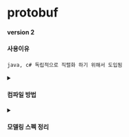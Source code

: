# protobuf

#### version 2

#### 사용이유

```
java, c# 독립적으로 직렬화 하기 위해서 도입됨
```

<details>
<summary><h4>컴파일 방법</h4></summary>

#### java 컴파일
```
mkdir -p .\protobuf\out\java
protoc -I=protobuf --java_out=./protobuf/out/java ./protobuf/type/*.proto
protoc -I=protobuf -I=protobuf/type --java_out=./protobuf/out/java ./protobuf/request/chat/*.proto
protoc -I=protobuf -I=protobuf/type --java_out=./protobuf/out/java ./protobuf/response/*.proto
protoc -I=protobuf -I=protobuf/type --java_out=./protobuf/out/java ./protobuf/response/chat/*.proto
protoc -I=protobuf -I=protobuf/type --java_out=./protobuf/out/java ./protobuf/*.proto
```

#### c# 컴파일
```
mkdir -p  .\protobuf\out\c
protoc -I=protobuf --csharp_out=./protobuf/out/c ./protobuf/type/*.proto
protoc -I=protobuf -I=protobuf/type --csharp_out=./protobuf/out/c ./protobuf/request/chat/*.proto
protoc -I=protobuf -I=protobuf/type --csharp_out=./protobuf/out/c ./protobuf/request/*.proto
protoc -I=protobuf -I=protobuf/type --csharp_out=./protobuf/out/c ./protobuf/response/*.proto
protoc -I=protobuf -I=protobuf/type --csharp_out=./protobuf/out/c ./protobuf/response/chat/*.proto
protoc -I=protobuf -I=protobuf/type --csharp_out=./protobuf/out/c ./protobuf/*.proto
```

#### 컴파일 결과물
- <img width="197" alt="image" src="https://github.com/ehaakdl/gora-common/assets/6407466/df025318-00c5-4a38-b572-148ac8e43ac6">
</details>

<details>
<summary>
    <h4>모델링 스펙 정리</h4>
</summary>

## ChatHistoryRequest(채팅 내역 조회 요청)

- `chatType`: 채팅 유형(1:1, 그룹, 전체)
- `groupType`: 어떤 그룹 유형 인지 나타낸다(미사용 - 나중에 구현 예정)
- `groupCode`: 어떤 그룹 인지 나타낸다(미사용 - 나중에 구현 예정)
- `userCode`: 어떤 유저에 데이터를 가져올지 지정한다(1:1 채팅에서 사용, 미사용 - 나중에 구현 예정)
- `startAt`: 조회 시작 범위
- `endAt`: 조회 끝 범위
- `page`: 조회할 페이지 번호
- `pageSize`: 조회할 페이지 사이즈
- `accessToken`: 계정 인증토큰

## ChatSendRequest(채팅 전송 요청)

- `chatType`: 채팅 유형(1:1, 그룹, 전체)
- `groupType`: 어떤 그룹 유형으로 보내는지 나타낸다(미사용 - 나중에 구현 예정)
- `groupCode`: 어떤 그룹으로 보내는지 나타낸다(미사용 - 나중에 구현 예정)
- `userCode`: 어떤 유저에게 보낼지 지정한다(1:1 채팅에서 사용, 미사용 - 나중에 구현 예정)
- `message`: 전송할 메시지 담는곳
- `accessToken`: 계정 인증토큰

## ChatHistoryResponse(채팅 내역 조회 응답)

### MessageData(메시지 정보)

- `chatType`: 채팅 유형(1:1, 그룹, 전체)
- `groupType`: 어떤 그룹 유형 인지 나타낸다(미사용 - 나중에 구현 예정)
- `groupCode`: 어떤 그룹 인지 나타낸다(미사용 - 나중에 구현 예정)
- `senderEmail`: 보낸 유저 이메일
- `senderUserCode`: 보낸 유저 코드
- `receiveEmail`: 수신 유저 이메일
- `receiveUserCode`: 수신 유저 코드
- `sentAt`: 보낸시각
- `message`: 메시지 담는곳

### ChatHistoryResponse(채팅 내역 조회 응답)

- `page`: 페이지 번호
- `pageSize`: 한 페이지당 크기
- `data`: 메시지 정보가 담기는곳
- `totalPage`: 전체 페이지 개수
- `accessToken`: 계정 인증 토큰(재발급될때 이 필드가 채워짐)

## GenericResponse(일반적으로 사용되는 응답)

- `status`: 요청에 대한 결과 코드
- `accessToken`: 계정 인증 토큰(재발급될때 이 필드가 채워짐)

## NetworkPacket(네트워크 패킷)

- `data`: 데이터가 담김
- `type`: 패킷에 담긴 데이터 유형
- `dataSize`: 패딩을 제외한 실제 데이터 사이즈
- `udpChannelId`: udp 로 전송된 사용자가 누구인지 식별하기 위한 필드
- `identify`: 패킷에 식별자
- `totalSize`: 분할 패킷인 경우 합쳤을때 사이즈
- `sequence`: 분할 패킷인 경우 순서를 식별하기 위한 필드
</details>
